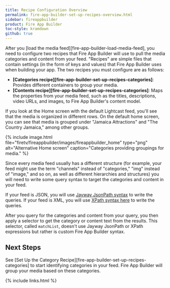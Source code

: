```yaml
---
title: Recipe Configuration Overview
permalink: fire-app-builder-set-up-recipes-overview.html
sidebar: fireappbuilder
product: Fire App Builder
toc-style: kramdown
github: true
---
```


After you [load the media feed][fire-app-builder-load-media-feed], you need to configure two recipes that Fire App Builder will use to pull the media categories and content from your feed. "Recipes" are simple files that contain settings (in the form of keys and values) that Fire App Builder uses when building your app. The two recipes you must configure are as follows:

*  **[Categories recipe][fire-app-builder-set-up-recipes-categories]**: Provides different containers to group your media. 
*  **[Contents recipe][fire-app-builder-set-up-recipes-categories]**:  Maps the properties from your media feed, such as the titles, descriptions, video URLs, and images, to Fire App Builder's content model.

If you look at the Home screen with the default Lightcast feed, you'll see that the media is organized in different rows. On the default home screen, you can see that media is grouped under "Jamaica Attractions" and "The Country Jamaica," among other groups.

{% include image.html file="firetv/fireappbuilder/images/fireappbuilder_home" type="png" alt="Alternative Home screen" caption="Categories providing groupings for media." %}

Since every media feed usually has a different structure (for example, your feed might use the term "channels" instead of "categories," "img" instead of "image," and so on, as well as different hierarchies and structures) you will need to write some query syntax to target the categories and content in your feed. 

If your feed is JSON, you will use [Jayway JsonPath syntax](https://github.com/jayway/JsonPath) to write the queries. If your feed is XML, you will use [XPath syntax here](http://www.w3schools.com/xsl/xpath_syntax.asp) to write the queries.

After you query for the categories and content from your query, you then apply a selector to get the category or content text from the results. This selector, called `matchList`, doesn't use Jayway JsonPath or XPath expressions but rather is custom Fire App Builder syntax. 

## Next Steps

See [Set Up the Category Recipe][fire-app-builder-set-up-recipes-categories] to start identifying categories in your feed. Fire App Builder will group your media based on these categories.

{% include links.html %}